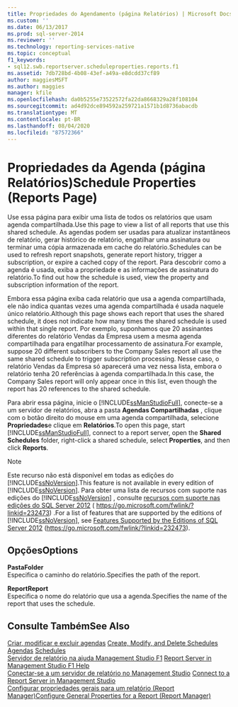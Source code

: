 ```yaml
---
title: Propriedades do Agendamento (página Relatórios) | Microsoft Docs
ms.custom: ''
ms.date: 06/13/2017
ms.prod: sql-server-2014
ms.reviewer: ''
ms.technology: reporting-services-native
ms.topic: conceptual
f1_keywords:
- sql12.swb.reportserver.scheduleproperties.reports.f1
ms.assetid: 7db728bd-4b08-43ef-a49a-e8dcdd37cf89
author: maggiesMSFT
ms.author: maggies
manager: kfile
ms.openlocfilehash: da0b5255e73522572fa22da8668329a28f108104
ms.sourcegitcommit: ad4d92dce894592a259721a1571b1d8736abacdb
ms.translationtype: MT
ms.contentlocale: pt-BR
ms.lasthandoff: 08/04/2020
ms.locfileid: "87572366"
---
```

# <a name="schedule-properties-reports-page"></a><span data-ttu-id="24c61-102">Propriedades da Agenda (página Relatórios)</span><span class="sxs-lookup"><span data-stu-id="24c61-102">Schedule Properties (Reports Page)</span></span>
  <span data-ttu-id="24c61-103">Use essa página para exibir uma lista de todos os relatórios que usam agenda compartilhada.</span><span class="sxs-lookup"><span data-stu-id="24c61-103">Use this page to view a list of all reports that use this shared schedule.</span></span> <span data-ttu-id="24c61-104">As agendas podem ser usadas para atualizar instantâneos de relatório, gerar histórico de relatório, engatilhar uma assinatura ou terminar uma cópia armazenada em cache do relatório.</span><span class="sxs-lookup"><span data-stu-id="24c61-104">Schedules can be used to refresh report snapshots, generate report history, trigger a subscription, or expire a cached copy of the report.</span></span> <span data-ttu-id="24c61-105">Para descobrir como a agenda é usada, exiba a propriedade e as informações de assinatura do relatório.</span><span class="sxs-lookup"><span data-stu-id="24c61-105">To find out how the schedule is used, view the property and subscription information of the report.</span></span>  
  
 <span data-ttu-id="24c61-106">Embora essa página exiba cada relatório que usa a agenda compartilhada, ele não indica quantas vezes uma agenda compartilhada é usada naquele único relatório.</span><span class="sxs-lookup"><span data-stu-id="24c61-106">Although this page shows each report that uses the shared schedule, it does not indicate how many times the shared schedule is used within that single report.</span></span> <span data-ttu-id="24c61-107">Por exemplo, suponhamos que 20 assinantes diferentes do relatório Vendas da Empresa usem a mesma agenda compartilhada para engatilhar processamento de assinatura.</span><span class="sxs-lookup"><span data-stu-id="24c61-107">For example, suppose 20 different subscribers to the Company Sales report all use the same shared schedule to trigger subscription processing.</span></span> <span data-ttu-id="24c61-108">Nesse caso, o relatório Vendas da Empresa só aparecerá uma vez nessa lista, embora o relatório tenha 20 referências à agenda compartilhada.</span><span class="sxs-lookup"><span data-stu-id="24c61-108">In this case, the Company Sales report will only appear once in this list, even though the report has 20 references to the shared schedule.</span></span>  
  
 <span data-ttu-id="24c61-109">Para abrir essa página, inicie o [!INCLUDE[ssManStudioFull](../../includes/ssmanstudiofull-md.md)], conecte-se a um servidor de relatórios, abra a pasta **Agendas Compartilhadas** , clique com o botão direito do mouse em uma agenda compartilhada, selecione **Propriedades**e clique em **Relatórios**.</span><span class="sxs-lookup"><span data-stu-id="24c61-109">To open this page, start [!INCLUDE[ssManStudioFull](../../includes/ssmanstudiofull-md.md)], connect to a report server, open the **Shared Schedules** folder, right-click a shared schedule, select **Properties**, and then click **Reports**.</span></span>  
  
> [!NOTE]  
>  <span data-ttu-id="24c61-110">Este recurso não está disponível em todas as edições do [!INCLUDE[ssNoVersion](../../includes/ssnoversion-md.md)].</span><span class="sxs-lookup"><span data-stu-id="24c61-110">This feature is not available in every edition of [!INCLUDE[ssNoVersion](../../includes/ssnoversion-md.md)].</span></span> <span data-ttu-id="24c61-111">Para obter uma lista de recursos com suporte nas edições do [!INCLUDE[ssNoVersion](../../includes/ssnoversion-md.md)] , consulte [recursos com suporte nas edições do SQL Server 2012](https://go.microsoft.com/fwlink/?linkid=232473) ( https://go.microsoft.com/fwlink/?linkid=232473) .</span><span class="sxs-lookup"><span data-stu-id="24c61-111">For a list of features that are supported by the editions of [!INCLUDE[ssNoVersion](../../includes/ssnoversion-md.md)], see [Features Supported by the Editions of SQL Server 2012](https://go.microsoft.com/fwlink/?linkid=232473) (https://go.microsoft.com/fwlink/?linkid=232473).</span></span>  
  
## <a name="options"></a><span data-ttu-id="24c61-112">Opções</span><span class="sxs-lookup"><span data-stu-id="24c61-112">Options</span></span>  
 <span data-ttu-id="24c61-113">**Pasta**</span><span class="sxs-lookup"><span data-stu-id="24c61-113">**Folder**</span></span>  
 <span data-ttu-id="24c61-114">Especifica o caminho do relatório.</span><span class="sxs-lookup"><span data-stu-id="24c61-114">Specifies the path of the report.</span></span>  
  
 <span data-ttu-id="24c61-115">**Report**</span><span class="sxs-lookup"><span data-stu-id="24c61-115">**Report**</span></span>  
 <span data-ttu-id="24c61-116">Especifica o nome do relatório que usa a agenda.</span><span class="sxs-lookup"><span data-stu-id="24c61-116">Specifies the name of the report that uses the schedule.</span></span>  
  
## <a name="see-also"></a><span data-ttu-id="24c61-117">Consulte Também</span><span class="sxs-lookup"><span data-stu-id="24c61-117">See Also</span></span>  
 <span data-ttu-id="24c61-118">[Criar, modificar e excluir agendas](../subscriptions/create-modify-and-delete-schedules.md) </span><span class="sxs-lookup"><span data-stu-id="24c61-118">[Create, Modify, and Delete Schedules](../subscriptions/create-modify-and-delete-schedules.md) </span></span>  
 <span data-ttu-id="24c61-119">[Agendas](../subscriptions/schedules.md) </span><span class="sxs-lookup"><span data-stu-id="24c61-119">[Schedules](../subscriptions/schedules.md) </span></span>  
 <span data-ttu-id="24c61-120">[Servidor de relatório na ajuda Management Studio F1](report-server-in-management-studio-f1-help.md) </span><span class="sxs-lookup"><span data-stu-id="24c61-120">[Report Server in Management Studio F1 Help](report-server-in-management-studio-f1-help.md) </span></span>  
 <span data-ttu-id="24c61-121">[Conectar-se a um servidor de relatório no Management Studio](connect-to-a-report-server-in-management-studio.md) </span><span class="sxs-lookup"><span data-stu-id="24c61-121">[Connect to a Report Server in Management Studio](connect-to-a-report-server-in-management-studio.md) </span></span>  
 [<span data-ttu-id="24c61-122">Configurar propriedades gerais para um relatório &#40;Report Manager&#41;</span><span class="sxs-lookup"><span data-stu-id="24c61-122">Configure General Properties for a Report &#40;Report Manager&#41;</span></span>](../configure-general-properties-for-a-report-report-manager.md)  
  
  
